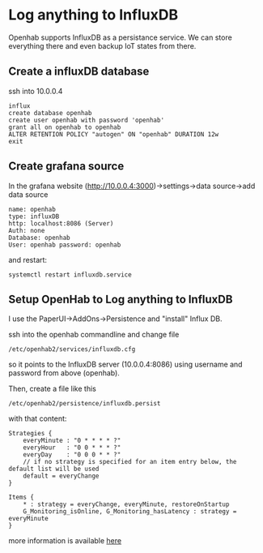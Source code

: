 # Log anything to InfluxDB
Openhab supports InfluxDB as a persistance service. We can store everything there and even backup IoT states from there.

## Create a influxDB database

ssh into 10.0.0.4

    influx
    create database openhab
    create user openhab with password 'openhab'
    grant all on openhab to openhab
    ALTER RETENTION POLICY "autogen" ON "openhab" DURATION 12w
    exit

## Create grafana source
In the grafana website (http://10.0.0.4:3000)->settings->data source->add data source

    name: openhab
    type: influxDB
    http: localhost:8086 (Server)
    Auth: none
    Database: openhab
    User: openhab password: openhab

and restart:

    systemctl restart influxdb.service

## Setup OpenHab to Log anything to InfluxDB
I use the PaperUI->AddOns->Persistence and "install" Influx DB.

ssh into the openhab commandline and change file 

    /etc/openhab2/services/influxdb.cfg

so it points to the InfluxDB server (10.0.0.4:8086) using username and password from above (openhab).

Then, create a file like this

    /etc/openhab2/persistence/influxdb.persist

with that content:

    Strategies {
        everyMinute : "0 * * * * ?"
        everyHour   : "0 0 * * * ?"
        everyDay    : "0 0 0 * * ?"
        // if no strategy is specified for an item entry below, the default list will be used
        default = everyChange
    }

    Items {
        * : strategy = everyChange, everyMinute, restoreOnStartup
        G_Monitoring_isOnline, G_Monitoring_hasLatency : strategy = everyMinute
    }

more information is available [here](https://www.openhab.org/docs/configuration/persistence.html#persistence-configuration)





